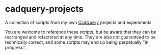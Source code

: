 # cadquery-projects
A collection of scripts from my own [CadQuery](https://dcowden.github.io/cadquery/intro.html) projects and experiments.

You are welcome to reference these scripts, but be aware that they can be rearranged and refactored at any time. They are also not guaranteed to be technically correct, and some scripts may end up being perpetually "in progress".
